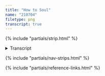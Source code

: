 ```yaml
---
title: "How to Soul"
name: "210704"
filetype: png
transcript: true
---
```


{% include "partials/strip.html" %}

<details closed>
<summary>Transcript</summary>

## {{ title }}


### Panel One
Piggins - [learn more about Piggins][p]: Nobody just gets a soul. Ya gotta build one.

### Panel Two
Piggins: If you’ll ever have one.

### Panel Three
Piggins: So, yeah, might be you’re soulless up till now…

### Panel Four
Piggins: …But hey! —don’t lose yer stuff, get all basic, or bent outta ‘bout it.

### Panel Five
Piggins: Some things are hard; not so comfortable, eh? ‘Specially the metaphysical sorta things…

### Panel Six
Piggins: & souls are one of’ve ‘em don’t-cha know…

### Panel Seven
Piggins: But nothin’ that’s worth it is ever easy, no?

### Panel Eight
Piggins: So how about it? Be kind, help; and earn yourself some soul.

<!--FOOTNOTES-->
<!-- [^1]: foo "bar" -->

---
</details>

{% include "partials/nav-strips.html" %}

{% include "partials/reference-links.html" %}
